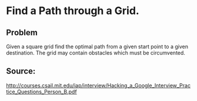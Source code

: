 # Find a Path through a Grid.

## Problem

Given a square grid find the optimal path from a given start point to a
given destination. The grid may contain obstacles which must be
circumvented.

## Source:

http://courses.csail.mit.edu/iap/interview/Hacking_a_Google_Interview_Practice_Questions_Person_B.pdf
